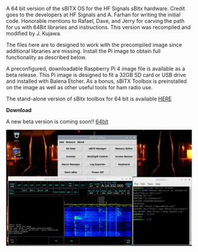 A 64 bit version of the sBITX OS for the HF Signals sBitx hardware. Credit goes to the developers at HF Signals and A. Farhan for writing the initial code. Honorable mentions to Rafael, Dave, and Jerry for carving the path for us with 64Bit libraries and instructions. This version was recompiled and modified by J. Kujawa.

The files here are to designed to work with the precompiled image since additional libraries are missing. Install the Pi image to obtain full functionality as described below.

A preconfigured, downloadable Raspberry Pi 4 image file is available as a beta release. This Pi image is designed to fit a 32GB SD card or USB drive and installed with Balena Etcher. As a bonus, sBITX Toolbox is preinstalled on the image as well as other useful tools for ham radio use.

The stand-alone version of sBitx toolbox for 64 bit is available [HERE](https://github.com/drexjj/sBITX-toolbox64)

****Download****

A new beta version is coming soon!!
[64bit](https://github.com/drexjj/sbitx/releases/tag/sBitx-v3.02-64-Bit)



![sbitx64](sbitx64.JPG)
